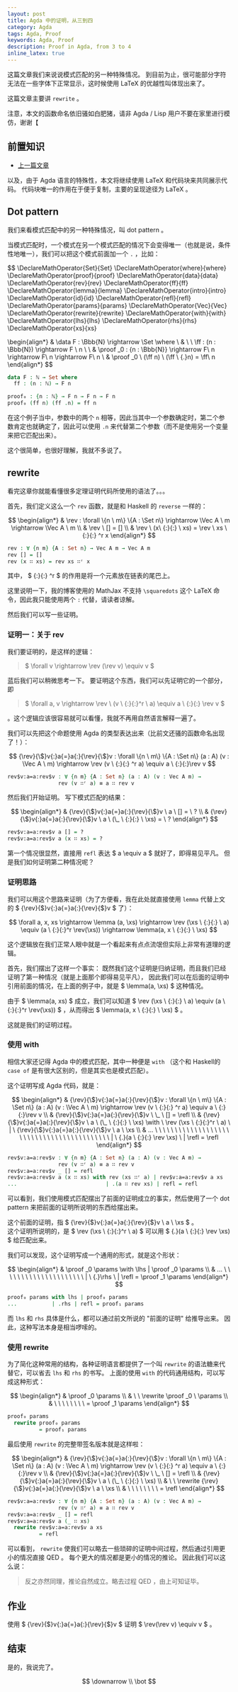 ```yaml
---
layout: post
title: Agda 中的证明，从三到四
category: Agda
tags: Agda, Proof
keywords: Agda, Proof
description: Proof in Agda, from 3 to 4
inline_latex: true
---
```


这篇文章我们来说说模式匹配的另一种特殊情况。
到目前为止，很可能部分字符无法在一些字体下正常显示，这时候使用 LaTeX 的优越性叫体现出来了。

这篇文章主要讲 `rewrite` 。

注意，本文的函数命名依旧骚如白肥猪，请非 Agda / Lisp 用户不要在家里进行模仿，谢谢【

## 前置知识

+ [上一篇文章](../../../../2017/11/08/ProofInAgda4/)

以及，由于 Agda 语言的特殊性，本文将继续使用 LaTeX 和代码块来共同展示代码。
代码块唯一的作用在于便于复制，主要的呈现途径为 LaTeX 。

## Dot pattern

我们来看模式匹配中的另一种特殊情况，叫 dot pattern 。

当模式匹配时，一个模式在另一个模式匹配的情况下会变得唯一（也就是说，条件性地唯一），我们可以把这个模式前面加一个 `.` ，比如：

$$
\DeclareMathOperator{Set}{Set}
\DeclareMathOperator{where}{where}
\DeclareMathOperator{proof}{proof}
\DeclareMathOperator{data}{data}
\DeclareMathOperator{rev}{rev}
\DeclareMathOperator{ff}{ff}
\DeclareMathOperator{lemma}{lemma}
\DeclareMathOperator{intro}{intro}
\DeclareMathOperator{id}{id}
\DeclareMathOperator{refl}{refl}
\DeclareMathOperator{params}{params}
\DeclareMathOperator{Vec}{Vec}
\DeclareMathOperator{rewrite}{rewrite}
\DeclareMathOperator{with}{with}
\DeclareMathOperator{lhs}{lhs}
\DeclareMathOperator{rhs}{rhs}
\DeclareMathOperator{xs}{xs}

\begin{align*}
& \data F : \Bbb{N} \rightarrow \Set \where \\
& \ \ \ff : (n : \Bbb{N}) \rightarrow F \ n \\
\\
& \proof _0 : \{n : \Bbb{N}\} \rightarrow F\ n \rightarrow F\ n \rightarrow F\ n \\
& \proof _0 \ (\ff n) \ (\ff \ {.}n) = \ff\ n
\end{align*}
$$

```agda
data F : ℕ → Set where
  ff : (n : ℕ) → F n

proof₀ : {n : ℕ} → F n → F n → F n
proof₀ (ff n) (ff .n) = ff n
```

在这个例子当中，参数中的两个 `n` 相等，因此当其中一个参数确定时，第二个参数肯定也就确定了，因此可以使用 `.n` 来代替第二个参数（而不是使用另一个变量来把它匹配出来）。

这个很简单，也很好理解，我就不多说了。

## rewrite

看完这章你就能看懂很多定理证明代码所使用的语法了。。。

首先，我们定义这么一个 `rev` 函数，就是和 Haskell 的 `reverse` 一样的：

$$
\begin{align*}
& \rev : \forall \{n \ m\} \{A : \Set n\} \rightarrow \Vec A \ m
         \rightarrow \Vec A \ m \\
& \rev \ [] = [] \\
& \rev \ (x\ {:}{:} \ xs) = \rev \ xs \ {:}{:} ^r x
\end{align*}
$$

```agda
rev : ∀ {n m} {A : Set n} → Vec A m → Vec A m
rev [] = []
rev (x ∷ xs) = rev xs ∷ʳ x
```

其中， $ {:}{:} ^r $ 的作用是将一个元素放在链表的尾巴上。

这里说明一下，我的博客使用的 MathJax 不支持 `\squaredots` 这个 LaTeX 命令，因此我只能使用两个 `:` 代替，请读者谅解。

然后我们可以写一些证明。

### 证明一：关于 rev

我们要证明的，是这样的逻辑：

> $ \forall v \rightarrow \rev (\rev v) \equiv v $

蓝后我们可以稍微思考一下。
要证明这个东西，我们可以先证明它的一个部分，即

> $ \forall a, v \rightarrow \rev \ (v \ {:}{:}^r \ a) \equiv a \ {:}{:} \rev v $

。这个逻辑应该很容易就可以看懂，我就不再用自然语言解释一遍了。

我们可以先把这个命题使用 Agda 的类型表达出来（比前文还骚的函数命名出现了！）：

$$
{\rev}{\$}v{:}a{=}a{:}{\rev}{\$}v : \forall \{n \ m\} \{A : \Set n\}
    (a : A) (v : \Vec A \ m) \rightarrow
    \rev (v \ {:}{:} ^r a) \equiv a \ {:}{:}\rev v
$$

```agda
rev$v:a=a:rev$v : ∀ {n m} {A : Set n} (a : A) (v : Vec A m) →
                rev (v ∷ʳ a) ≡ a ∷ rev v
```

然后我们开始证明。
写下模式匹配的结果：

$$
\begin{align*}
& {\rev}{\$}v{:}a{=}a{:}{\rev}{\$}v \ a \ [] = \ ? \\
& {\rev}{\$}v{:}a{=}a{:}{\rev}{\$}v \ a \ (\_ \ {:}{:} \ \xs) = \ ?
\end{align*}
$$

```agda
rev$v:a=a:rev$v a [] = ?
rev$v:a=a:rev$v a (x ∷ xs) = ?
```

第一个情况很显然，直接用 `refl` 表达 $ a \equiv a $ 就好了，即得易见平凡。
但是我们如何证明第二种情况呢？

### 证明思路

我们可以用这个思路来证明（为了方便看，我在此处就直接使用 `lemma` 代替上文的 $ {\rev}{\$}v{:}a{=}a{:}{\rev}{\$}v $ 了）：

$$
\forall a, x, xs \rightarrow \lemma (a, \xs) \rightarrow \rev (\xs \ {:}{:} \ a) \equiv (a \ {:}{:}^r \rev(\xs))
    \rightarrow \lemma(a, x \ {:}{:} \ \xs)
$$

这个逻辑放在我们正常人眼中就是一个看起来有点点流氓但实际上非常有道理的逻辑。

首先，我们摆出了这样一个事实：
既然我们这个证明是归纳证明，而且我们已经证明了第一种情况（就是上面那个即得易见平凡），
因此我们可以在后面的证明中引用前面的情况，在上面的例子中，就是 $ \lemma(a, \xs) $ 这种情况。

由于 $ \lemma(a, xs) $ 成立，我们可以知道 $ \rev (\xs \ {:}{:} \ a) \equiv (a \ {:}{:}^r \rev(\xs)) $ ，从而得出 $ \lemma(a, x \ {:}{:} \ \xs) $ 。

这就是我们的证明过程。

### 使用 with

相信大家还记得 Agda 中的模式匹配，其中一种便是 `with` （这个和 Haskell的 `case of` 是有很大区别的，但是其实也是模式匹配）。

这个证明写成 Agda 代码，就是：

$$
\begin{align*}
& {\rev}{\$}v{:}a{=}a{:}{\rev}{\$}v : \forall \{n \ m\} \{A : \Set n\}
    (a : A) (v : \Vec A \ m) \rightarrow
    \rev (v \ {:}{:} ^r a) \equiv a \ {:}{:}\rev v \\
& {\rev}{\$}v{:}a{=}a{:}{\rev}{\$}v \ \_ \ [] = \refl \\
& {\rev}{\$}v{:}a{=}a{:}{\rev}{\$}v \ a \ (\_ \ {:}{:} \ \xs) \with \ \rev (\xs \ {:}{:}^r \ a) \ | \ {\rev}{\$}v{:}a{=}a{:}{\rev}{\$}v \ a \ \xs \\
& ... \ \ \ \ \ \ \ \ \ \ \ \ \ \ \ \ \ \ \ \ \ \ \ \ \ \ \ \ \ \ \ \ \ \ \ \ \ \ \ \ \ \ | \ {.}(a \ {:}{:} \rev \xs) \ | \refl = \refl
\end{align*}
$$

```agda
rev$v:a=a:rev$v : ∀ {n m} {A : Set n} (a : A) (v : Vec A m) →
                rev (v ∷ʳ a) ≡ a ∷ rev v
rev$v:a=a:rev$v _ [] = refl
rev$v:a=a:rev$v a (x ∷ xs) with rev (xs ∷ʳ a) | rev$v:a=a:rev$v a xs
...                            | .(a ∷ rev xs) | refl = refl
```

可以看到，我们使用模式匹配摆出了前面的证明成立的事实，然后使用了一个 dot pattern 来把前面的证明所说明的东西给摆出来。

这个前面的证明，指 $ {\rev}{\$}v{:}a{=}a{:}{\rev}{\$}v \ a \ \xs $ 。<br/>
这个证明所说明的，是 $ \rev (\xs \ {:}{:}^r \ a) $ 可以用 $ {.}(a \ {:}{:} \rev \xs) $ 给匹配出来。

我们可以发现，这个证明写成一个通用的形式，就是这个形状：

$$
\begin{align*}
& \proof _0 \params \with \lhs | \proof _0 \params \\
& ... \  \ \ \ \ \ \ \ \ \ \ \ \ \ \ \ \ \ \ \ \ | \ {.}\rhs \ | \refl = \proof _1 \params
\end{align*}
$$

```agda
proof₀ params with lhs | proof₀ params
...           | .rhs | refl = proof₁ params
```

而 `lhs` 和 `rhs` 具体是什么，都可以通过前文所说的 "前面的证明" 给推导出来。
因此，这种写法本身是相当啰嗦的。

### 使用 rewrite

为了简化这种常用的结构，各种证明语言都提供了一个叫 `rewrite` 的语法糖来代替它，可以省去 `lhs` 和 `rhs` 的书写。
上面的使用 `with` 的代码通用结构，可以写成这种形式：

$$
\begin{align*}
& \proof _0 \params \\
& \ \ \rewrite \proof _0 \ \params \\
& \ \ \ \ \ \ \ \ = \proof _1 \params
\end{align*}
$$

```agda
proof₀ params
  rewrite proof₀ params
          = proof₁ params
```

最后使用 `rewrite` 的完整带签名版本就是这样啦：

$$
\begin{align*}
& {\rev}{\$}v{:}a{=}a{:}{\rev}{\$}v : \forall \{n \ m\} \{A : \Set n\}
    (a : A) (v : \Vec A \ m) \rightarrow
    \rev (v \ {:}{:} ^r a) \equiv a \ {:}{:}\rev v \\
& {\rev}{\$}v{:}a{=}a{:}{\rev}{\$}v \ \_ \ [] = \refl \\
& {\rev}{\$}v{:}a{=}a{:}{\rev}{\$}v \ a \ (\_ \ {:}{:} \ \xs) \\
& \ \ \rewrite {\rev}{\$}v{:}a{=}a{:}{\rev}{\$}v \ a \ \xs \\
& \ \ \ \ \ \ \ \ = \refl
\end{align*}
$$

```agda
rev$v:a=a:rev$v : ∀ {n m} {A : Set n} (a : A) (v : Vec A m) →
                rev (v ∷ʳ a) ≡ a ∷ rev v
rev$v:a=a:rev$v _ [] = refl
rev$v:a=a:rev$v a (_ ∷ xs)
  rewrite rev$v:a=a:rev$v a xs
          = refl
```

可以看到， `rewrite` 使我们可以略去一些琐碎的证明中间过程，然后通过引用更小的情况直接 QED 。
每个更大的情况都是更小的情况的推论。
因此我们可以这么说：

> 反之亦然同理，推论自然成立。略去过程 QED ，由上可知证毕。

## 作业

使用 $ {\rev}{\$}v{:}a{=}a{:}{\rev}{\$}v $ 证明 $ \rev(\rev v) \equiv v $ 。

## 结束

是的，我说完了。

$$
\downarrow \\
\bot
$$

